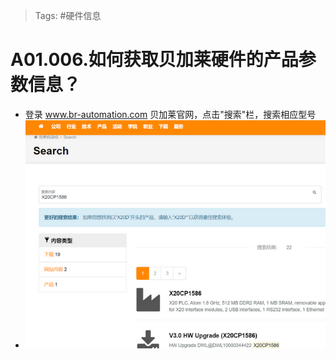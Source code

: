 > Tags: #硬件信息
# A01.006.如何获取贝加莱硬件的产品参数信息？

- 登录 www.br-automation.com  贝加莱官网，点击"搜索"栏，搜索相应型号
- ![](FILES/006如何获取贝加莱硬件的产品参数信息？.md/img-20220528163933.png)